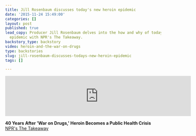 ```yaml
---
title: Jill Rosenbaum discusses today's new heroin epidemic
date: '2015-11-24 15:49:00'
categories: []
layout: post
published: true
lead_copy: Producer Jill Rosenbaum delves into the how and why of today's new heroin
  epidemic with NPR's The Takeaway.
backstory_type: backstory
video: heroin-and-the-war-on-drugs
type: backstories
slug: jill-rosenbaum-discusses-todays-new-heroin-epidemic
tags: []

---
```

<iframe width="600" height="130" frameborder="0" scrolling="no" src="https://www.wnyc.org/widgets/ondemand_player/takeaway/#file=%2Faudio%2Fxspf%2F552673%2F"></iframe>

**40 Years After 'War on Drugs,' Heroin Becomes a Public Health Crisis**
[NPR's The Takeaway](http://www.thetakeaway.org/story/retro-report-heroin/)

